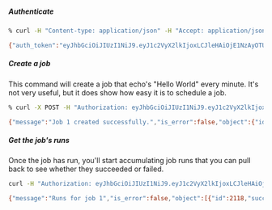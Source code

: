 
##### Authenticate

```bash
% curl -H "Content-type: application/json" -H "Accept: application/json" http://localhost:3000/authenticate -d '{"username": "admin", "password": "password123"}'

{"auth_token":"eyJhbGciOiJIUzI1NiJ9.eyJ1c2VyX2lkIjoxLCJleHAiOjE1NzAyOTU1ODJ9.DpxW3iNbZYRdHC-ymZeB2Gsu4A7rEp22Pp_JOq0ices","message":"","is_error":false}
```

##### Create a job

This command will create a job that echo's "Hello World" every minute. It's not very useful, but it does show how easy it is to schedule a job.

```bash
% curl -X POST -H "Authorization: eyJhbGciOiJIUzI1NiJ9.eyJ1c2VyX2lkIjoxLCJleHAiOjE1NzAyOTU1ODJ9.DpxW3iNbZYRdHC-ymZeB2Gsu4A7rEp22Pp_JOq0ices" -H "Content-type: application/json" -H "Accept: application/json" http://localhost:3000/job_api -d '{"name": "My First Job", "command": "echo Hello World", "cron": "* * * * *"}'

{"message":"Job 1 created successfully.","is_error":false,"object":{"id":1,"name":"My First Job","cron":"* * * * *","enabled":true,"command":"echo Hello World","next_run":"2019-10-05T17:18:00.000Z","running":false,"created_at":"2019-10-05T17:17:13.000Z","updated_at":"2019-10-05T17:17:13.000Z","tags":[]},"object_type":"job","status_code":201}
```

##### Get the job's runs

Once the job has run, you'll start accumulating job runs that you can pull back to see whether they succeeded or failed.

```bash
curl -H "Authorization: eyJhbGciOiJIUzI1NiJ9.eyJ1c2VyX2lkIjoxLCJleHAiOjE1NzAyOTU1ODJ9.DpxW3iNbZYRdHC-ymZeB2Gsu4A7rEp22Pp_JOq0ices" -H "Content-type: application/json" -H "Accept: application/json" http://localhost:3000/job_api/1/runs

{"message":"Runs for job 1","is_error":false,"object":[{"id":2118,"success":true,"return_code":0,"error_message":"","stdout":"Hello World\n","stderr":"","start_time":"2019-10-05T17:18:23.000Z","end_time":"2019-10-05T17:18:23.000Z","job_id":1,"created_at":"2019-10-05T17:18:23.000Z","updated_at":"2019-10-05T17:18:23.000Z"}],"object_type":"job_runs","status_code":200}
```
